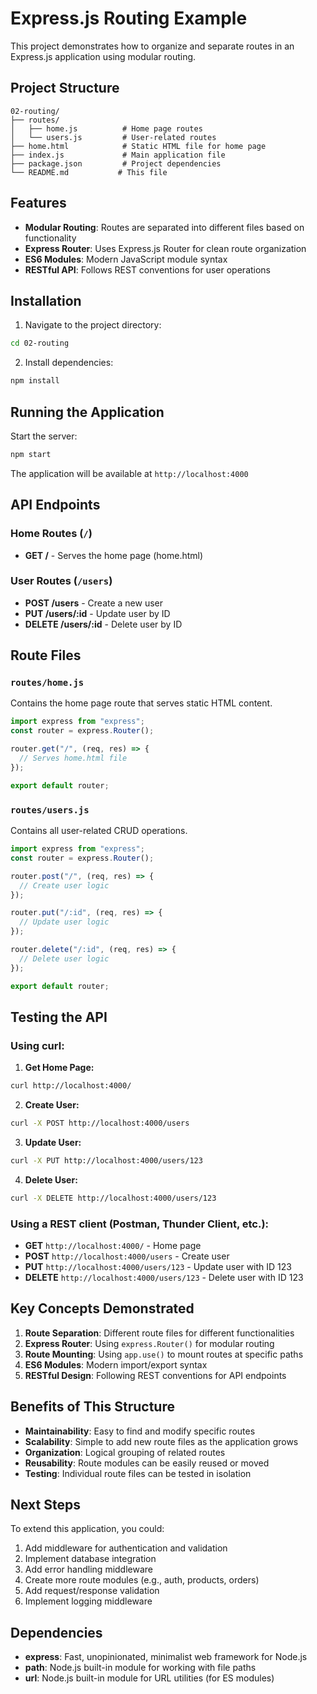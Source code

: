 # Express.js Routing Example

This project demonstrates how to organize and separate routes in an Express.js application using modular routing.

## Project Structure

```
02-routing/
├── routes/
│   ├── home.js          # Home page routes
│   └── users.js         # User-related routes
├── home.html            # Static HTML file for home page
├── index.js             # Main application file
├── package.json         # Project dependencies
└── README.md           # This file
```

## Features

- **Modular Routing**: Routes are separated into different files based on functionality
- **Express Router**: Uses Express.js Router for clean route organization
- **ES6 Modules**: Modern JavaScript module syntax
- **RESTful API**: Follows REST conventions for user operations

## Installation

1. Navigate to the project directory:
```bash
cd 02-routing
```

2. Install dependencies:
```bash
npm install
```

## Running the Application

Start the server:
```bash
npm start
```

The application will be available at `http://localhost:4000`

## API Endpoints

### Home Routes (`/`)
- **GET /** - Serves the home page (home.html)

### User Routes (`/users`)
- **POST /users** - Create a new user
- **PUT /users/:id** - Update user by ID
- **DELETE /users/:id** - Delete user by ID

## Route Files

### `routes/home.js`
Contains the home page route that serves static HTML content.

```javascript
import express from "express";
const router = express.Router();

router.get("/", (req, res) => {
  // Serves home.html file
});

export default router;
```

### `routes/users.js`
Contains all user-related CRUD operations.

```javascript
import express from "express";
const router = express.Router();

router.post("/", (req, res) => {
  // Create user logic
});

router.put("/:id", (req, res) => {
  // Update user logic
});

router.delete("/:id", (req, res) => {
  // Delete user logic
});

export default router;
```

## Testing the API

### Using curl:

1. **Get Home Page:**
```bash
curl http://localhost:4000/
```

2. **Create User:**
```bash
curl -X POST http://localhost:4000/users
```

3. **Update User:**
```bash
curl -X PUT http://localhost:4000/users/123
```

4. **Delete User:**
```bash
curl -X DELETE http://localhost:4000/users/123
```

### Using a REST client (Postman, Thunder Client, etc.):

- **GET** `http://localhost:4000/` - Home page
- **POST** `http://localhost:4000/users` - Create user
- **PUT** `http://localhost:4000/users/123` - Update user with ID 123
- **DELETE** `http://localhost:4000/users/123` - Delete user with ID 123

## Key Concepts Demonstrated

1. **Route Separation**: Different route files for different functionalities
2. **Express Router**: Using `express.Router()` for modular routing
3. **Route Mounting**: Using `app.use()` to mount routes at specific paths
4. **ES6 Modules**: Modern import/export syntax
5. **RESTful Design**: Following REST conventions for API endpoints

## Benefits of This Structure

- **Maintainability**: Easy to find and modify specific routes
- **Scalability**: Simple to add new route files as the application grows
- **Organization**: Logical grouping of related routes
- **Reusability**: Route modules can be easily reused or moved
- **Testing**: Individual route files can be tested in isolation

## Next Steps

To extend this application, you could:

1. Add middleware for authentication and validation
2. Implement database integration
3. Add error handling middleware
4. Create more route modules (e.g., auth, products, orders)
5. Add request/response validation
6. Implement logging middleware

## Dependencies

- **express**: Fast, unopinionated, minimalist web framework for Node.js
- **path**: Node.js built-in module for working with file paths
- **url**: Node.js built-in module for URL utilities (for ES modules)